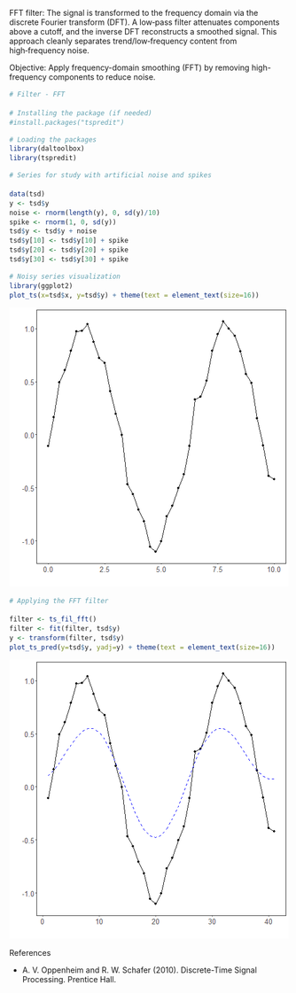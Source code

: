 FFT filter: The signal is transformed to the frequency domain via the discrete Fourier transform (DFT). A low‑pass filter attenuates components above a cutoff, and the inverse DFT reconstructs a smoothed signal. This approach cleanly separates trend/low‑frequency content from high‑frequency noise.

Objective: Apply frequency-domain smoothing (FFT) by removing high-frequency components to reduce noise.


``` r
# Filter - FFT

# Installing the package (if needed)
#install.packages("tspredit")
```


``` r
# Loading the packages
library(daltoolbox)
library(tspredit) 
```



``` r
# Series for study with artificial noise and spikes

data(tsd)
y <- tsd$y
noise <- rnorm(length(y), 0, sd(y)/10)
spike <- rnorm(1, 0, sd(y))
tsd$y <- tsd$y + noise
tsd$y[10] <- tsd$y[10] + spike
tsd$y[20] <- tsd$y[20] + spike
tsd$y[30] <- tsd$y[30] + spike
```


``` r
# Noisy series visualization
library(ggplot2)
plot_ts(x=tsd$x, y=tsd$y) + theme(text = element_text(size=16))
```

![plot of chunk unnamed-chunk-4](fig/ts_fil_fft/unnamed-chunk-4-1.png)


``` r
# Applying the FFT filter

filter <- ts_fil_fft()
filter <- fit(filter, tsd$y)
y <- transform(filter, tsd$y)
plot_ts_pred(y=tsd$y, yadj=y) + theme(text = element_text(size=16))
```

![plot of chunk unnamed-chunk-5](fig/ts_fil_fft/unnamed-chunk-5-1.png)

References
- A. V. Oppenheim and R. W. Schafer (2010). Discrete-Time Signal Processing. Prentice Hall.
